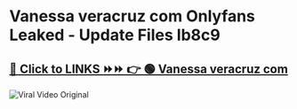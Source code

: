 
 # Vanessa veracruz com Onlyfans Leaked - Update Files lb8c9

## <h2><a href="https://clipsfans.com/Vanessa_veracruz_com&ref=git">🔗 Click to LINKS ⏩⏩ 👉 🟢 Vanessa veracruz com </a></h2>

<a href="https://clipsfans.com/Vanessa_veracruz_com&ref=git" rel="nofollow" data-target="animated-image.originalLink"><img src="https://i.ibb.co.com/xMMVF88/686577567.gif" alt="Viral Video Original" style="max-width: 100%; display: inline-block;" data-target="animated-image.originalImage"></a>

